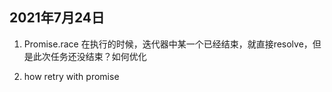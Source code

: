 
## 2021年7月24日
1. Promise.race 在执行的时候，迭代器中某一个已经结束，就直接resolve，但是此次任务还没结束？如何优化

2. how retry with promise 